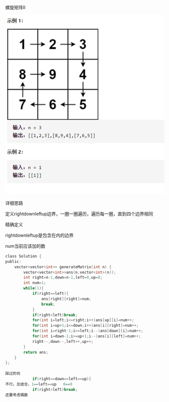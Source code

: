 螺旋矩阵II

![img](image/1627483401552-1639985840999109.png)

详细思路

定义rightdownleftup边界，一圈一圈遍历，遍历每一圈，直到四个边界相同

精确定义

rightdownleftup是包含在内的边界

num当前应该加的数

```c
class Solution {
public:
    vector<vector<int>> generateMatrix(int n) {
        vector<vector<int>>ans(n,vector<int>(n));
        int right=n-1,down=n-1,left=0,up=0;
        int num=1;
        while(1){
            if(right==left){
                ans[right][right]=num;
                break;
            }
            if(right<left)break;
            for(int i=left;i<=right;i++)ans[up][i]=num++;
            for(int i=up+1;i<=down;i++)ans[i][right]=num++;
            for(int i=right-1;i>=left;i--)ans[down][i]=num++;
            for(int i=down-1;i>=up+1;i--)ans[i][left]=num++;
            right--,down--,left++,up++;
        }
        return ans;
    }
};

踩过的坑
            if(right==down==left==up){
不行，左结合，1==left==up   0==0  
            if(right<left)break;
还要考虑偶数
```

